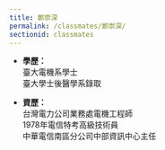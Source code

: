 ```yaml
---
title: 鄭崇深
permalink: /classmates/鄭崇深/
sectionid: classmates
---
```


- **學歷：**<br />
  臺大電機系學士<br />
  臺大學士後醫學系錄取

- **資歷：**<br />
  台灣電力公司業務處電機工程師<br />
  1978年電信特考高級技術員<br />
  中華電信南區分公司中部資訊中心主任

